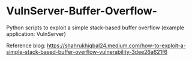 # VulnServer-Buffer-Overflow-
Python scripts to exploit a simple stack-based buffer overflow (example application: VulnServer)

Reference blog: https://shahrukhiqbal24.medium.com/how-to-exploit-a-simple-stack-based-buffer-overflow-vulnerability-3dee26a621f6 
